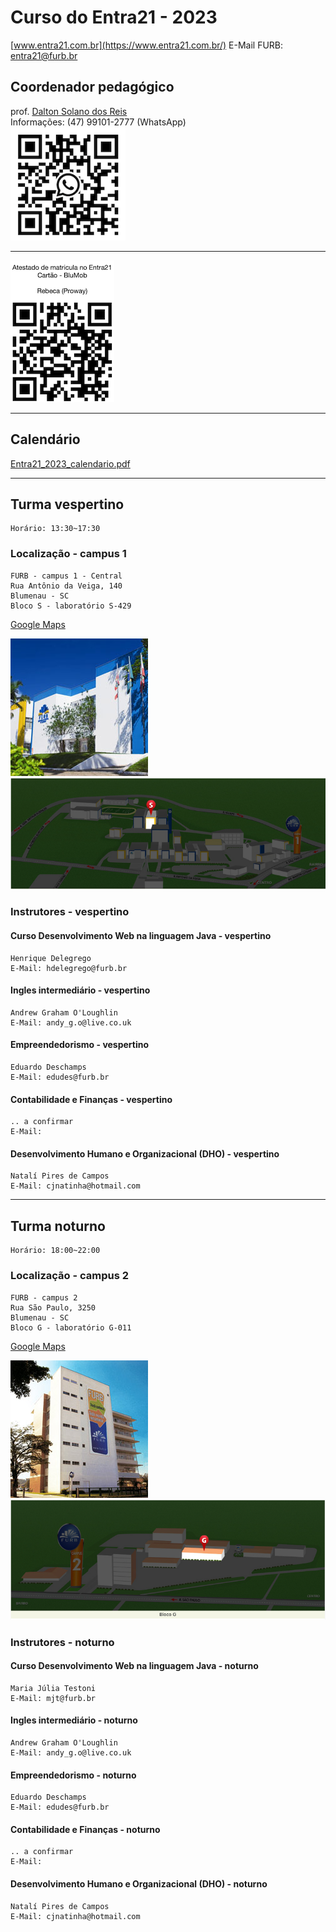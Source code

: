 # Curso do Entra21 - 2023

[www.entra21.com.br](https://www.entra21.com.br/)
E-Mail FURB: <entra21@furb.br>  

## Coordenador pedagógico

prof. [Dalton Solano dos Reis](https://github.com/dalton-reis/dalton-reis "Dalton Solano dos Reis")  
Informações: (47) 99101-2777 (WhatsApp)  
![Dalton Reis WhatsApp](../../img_DaltonReisWhatsApp.png)

----

![RebecaProway_AtestadoPasse](RebecaProway_AtestadoPasse.png)  

----

## Calendário

[Entra21_2023_calendario.pdf](Entra21_2023_calendario.pdf "Entra21_2023_calendario.pdf")  

----

## Turma vespertino

    Horário: 13:30~17:30  

### Localização - campus 1

    FURB - campus 1 - Central  
    Rua Antônio da Veiga, 140  
    Blumenau - SC  
    Bloco S - laboratório S-429  

[Google Maps](https://goo.gl/maps/JHjdgLjRQYB54xne9 "Google Maps")  

![FURB - Campus 1](furbCampus1_fachada.png)  
![Bloco S](furbCampus1_blocoS.png)  

### Instrutores - vespertino

#### Curso Desenvolvimento Web na linguagem Java - vespertino

    Henrique Delegrego
    E-Mail: hdelegrego@furb.br

#### Ingles intermediário - vespertino

    Andrew Graham O'Loughlin
    E-Mail: andy_g.o@live.co.uk

#### Empreendedorismo - vespertino

    Eduardo Deschamps
    E-Mail: edudes@furb.br

#### Contabilidade e Finanças - vespertino

    .. a confirmar
    E-Mail: 

#### Desenvolvimento Humano e Organizacional (DHO) - vespertino

    Natalí Pires de Campos
    E-Mail: cjnatinha@hotmail.com

----

## Turma noturno

    Horário: 18:00~22:00  

### Localização - campus 2

    FURB - campus 2  
    Rua São Paulo, 3250  
    Blumenau - SC    
    Bloco G - laboratório G-011  

[Google Maps](https://goo.gl/maps/sxaEvXFJuni1LtaPA "Google Maps")

![FURB - Campus 2](furbCampus2_fachada.png)  
![Bloco G](furbCampus2_blocoG.png)  

### Instrutores - noturno

#### Curso Desenvolvimento Web na linguagem Java - noturno

    Maria Júlia Testoni
    E-Mail: mjt@furb.br

#### Ingles intermediário - noturno

    Andrew Graham O'Loughlin
    E-Mail: andy_g.o@live.co.uk

#### Empreendedorismo - noturno

    Eduardo Deschamps
    E-Mail: edudes@furb.br

#### Contabilidade e Finanças - noturno

    .. a confirmar
    E-Mail: 

#### Desenvolvimento Humano e Organizacional (DHO) - noturno

    Natalí Pires de Campos
    E-Mail: cjnatinha@hotmail.com
